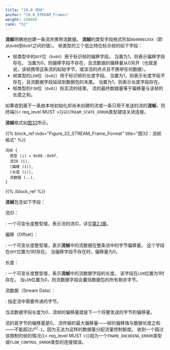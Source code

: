 ```yaml
---
title: "19.8 流帧"
anchor: "19.8_STREAM_Frames"
weight: 190800
rank: "h2"
---
```


**流帧**明确地创建一条流并携带流数据。
**流帧**的类型字段格式形如`0b00001XXX`（即从`0x08`到`0x0f`之间的值）。
帧类型的三个低比特位标示帧的如下字段：

- 帧类型中的`OFF`位（`0x04`）用于标识帧的偏移字段。
  当置为1，则表示偏移字段存在。
  当置为0，则偏移字段不存在，且流数据的偏移量从0另开（也就是说，该帧携带这条流的起始字节，或该流的终点且不携带任何数据）。
- 帧类型的`LEN`位（`0x02`）用于标识帧的长度字段。
  当置为1，则表示长度字段不存在，且流数据字段延续到数据包的末尾。
  当置为1，则表示长度字段存在。
- 帧类型的`FIN`位（`0x01`）标志流的结束。
  流的最终数据量等于偏移量与该帧的长度之和。

如果收到属于一条由本地初始化却尚未创建的流或一条只用于发送的流的**流帧**，则终端{{< req_level MUST >}}以`STREAM_STATE_ERROR`类型错误关闭连接。

**流帧**格式如[图32](#Figure_32_STREAM_Frame_Format)所示。

{{% block_ref
    indx="Figure_32_STREAM_Frame_Format"
    title="图32：流帧格式" %}}

```
流帧 {
  类型 (i) = 0x08..0x0f,
  流ID (i),
  [偏移 (i)],
  [长度 (i)],
  流数据 (..),
}
```

{{% /block_ref %}}

**流帧**包含如下字段：

流ID：

:   一个可变长度整型值，表示流的流ID，详见[第2.1章](#2.1_Stream_Types_and_Identifiers)。

偏移（Offset）：

:   一个可变长度整型值，表示**流帧**中的流数据在整条流中的字节偏移量。
    这个字段在`OFF`位置为1时存在。
    当偏移字段不存在时，偏移量为0。

长度：

:   一个可变长度整型值，表示**流帧**中的流数据字段的长度。
    该字段在`LEN`位置为1时存在。
    当`LEN`位置为0，则流数据字段会囊括数据包的所有剩余字节。

流数据（Stream Data）：

:   指定流中需要传递的字节。

当流数据字段长度为0，流帧的偏移量就是下一个将要发送的字节的偏移量。

流的首字节的偏移量是0。
流传输的最大偏移量——帧的偏移值与数据长度之和——不能超过<code>2<sup>62</sup>-1</code>，因为无法为这样的数据量分配流量控制额度。
收到一个超过该限制的帧的情况{{< req_level MUST >}}视为一个`FRAME_ENCODING_ERROR`类型或`FLOW_CONTROL_ERROR`类型的连接错误。

